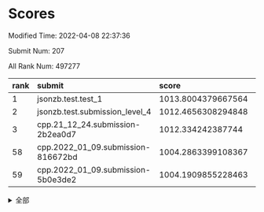 # Scores

Modified Time: 2022-04-08 22:37:36

Submit Num: 207

All Rank Num: 497277

| rank |               submit               |       score        |       sigma        | pk_num |
| :--- | :--------------------------------- | :----------------- | :----------------- | :----- |
| 1    | jsonzb.test.test_1                 | 1013.8004379667564 | 0.8663245851969671 | 9605   |
| 2    | jsonzb.test.submission_level_4     | 1012.4656308294848 | 0.7878955122062637 | 9609   |
| 3    | cpp.21_12_24.submission-2b2ea0d7   | 1012.334242387744  | 0.7997738972882092 | 9610   |
| 58   | cpp.2022_01_09.submission-816672bd | 1004.2863399108367 | 0.7123451091528658 | 9606   |
| 59   | cpp.2022_01_09.submission-5b0e3de2 | 1004.1909855228463 | 0.7179263722985596 | 9611   |


<details>
<summary>全部</summary>

| rank |                 submit                 |       score        |       sigma        | pk_num |
| :--- | :------------------------------------- | :----------------- | :----------------- | :----- |
| 1    | jsonzb.test.test_1                     | 1013.8004379667564 | 0.8663245851969671 | 9605   |
| 2    | jsonzb.test.submission_level_4         | 1012.4656308294848 | 0.7878955122062637 | 9609   |
| 3    | cpp.21_12_24.submission-2b2ea0d7       | 1012.334242387744  | 0.7997738972882092 | 9610   |
| 4    | gobigger.level_3.submission_level_3_27 | 1011.4405656498644 | 0.754567162507436  | 9613   |
| 5    | gobigger.level_3.submission_level_3_46 | 1011.4190079738617 | 0.7905696517240467 | 9608   |
| 6    | gobigger.level_3.submission_level_3_3  | 1011.2425450318658 | 0.7570415158008182 | 9608   |
| 7    | gobigger.level_3.submission_level_3_36 | 1011.1376036647026 | 0.7730239506039206 | 9607   |
| 8    | gobigger.level_3.submission_level_3_30 | 1010.8403344358064 | 0.7595830844944329 | 9606   |
| 9    | gobigger.level_3.submission_level_3_47 | 1010.810219405381  | 0.78713718343122   | 9608   |
| 10   | gobigger.level_3.submission_level_3_2  | 1010.5814033196233 | 0.7773491306360162 | 9611   |
| 11   | gobigger.level_3.submission_level_3_45 | 1010.4837505762742 | 0.761810107259913  | 9609   |
| 12   | gobigger.level_3.submission_level_3_28 | 1010.4744089213538 | 0.7611641980618663 | 9609   |
| 13   | gobigger.level_3.submission_level_3_42 | 1010.4425561467106 | 0.784100339503795  | 9615   |
| 14   | gobigger.level_3.submission_level_3_9  | 1010.4205880983159 | 0.7678713514960332 | 9609   |
| 15   | gobigger.level_3.submission_level_3_10 | 1010.2939350207532 | 0.7545494572673663 | 9607   |
| 16   | gobigger.level_3.submission_level_3_37 | 1010.2742313629226 | 0.7619921943731803 | 9614   |
| 17   | gobigger.level_3.submission_level_3_15 | 1010.2073282667384 | 0.8024537283237251 | 9609   |
| 18   | gobigger.level_3.submission_level_3_33 | 1010.1832299042798 | 0.776331830217733  | 9608   |
| 19   | gobigger.level_3.submission_level_3_19 | 1010.1753493409824 | 0.7637492222499213 | 9608   |
| 20   | gobigger.level_3.submission_level_3_44 | 1010.1477514435146 | 0.7758162315268257 | 9614   |
| 21   | gobigger.level_3.submission_level_3_12 | 1010.0818866193083 | 0.7651281300001248 | 9605   |
| 22   | gobigger.level_3.submission_level_3_23 | 1010.0813674895996 | 0.7646332981750193 | 9610   |
| 23   | gobigger.level_3.submission_level_3_5  | 1010.0365786277471 | 0.7513831956575043 | 9602   |
| 24   | gobigger.level_3.submission_level_3_32 | 1010.019184237159  | 0.7653955838598332 | 9612   |
| 25   | gobigger.level_3.submission_level_3_29 | 1009.9982339028256 | 0.7621906906922986 | 9613   |
| 26   | gobigger.level_3.submission_level_3_49 | 1009.9963972763306 | 0.755315162178527  | 9614   |
| 27   | gobigger.level_3.submission_level_3_40 | 1009.9752560453229 | 0.7653995009820364 | 9611   |
| 28   | gobigger.level_3.submission_level_3_22 | 1009.9581292301126 | 0.7523140127323642 | 9601   |
| 29   | gobigger.level_3.submission_level_3_26 | 1009.880345702481  | 0.7737461785167863 | 9613   |
| 30   | gobigger.level_3.submission_level_3_41 | 1009.8484651440704 | 0.7477131750043448 | 9609   |
| 31   | gobigger.level_3.submission_level_3_43 | 1009.7872769860456 | 0.7546332994021889 | 9612   |
| 32   | gobigger.level_3.submission_level_3_16 | 1009.7838544636571 | 0.7554829564354398 | 9610   |
| 33   | gobigger.level_3.submission_level_3_34 | 1009.7410337505692 | 0.7535623768482448 | 9610   |
| 34   | gobigger.level_3.submission_level_3_1  | 1009.6853525641426 | 0.7783347913224976 | 9614   |
| 35   | gobigger.level_3.submission_level_3_11 | 1009.6835161502713 | 0.7615106232055306 | 9610   |
| 36   | gobigger.level_3.submission_level_3_24 | 1009.682487733257  | 0.7512785236213756 | 9606   |
| 37   | gobigger.level_3.submission_level_3_13 | 1009.6586071919008 | 0.764939247306784  | 9607   |
| 38   | gobigger.level_3.submission_level_3_7  | 1009.5316098654497 | 0.7737850868742309 | 9610   |
| 39   | gobigger.level_3.submission_level_3_35 | 1009.5092260864229 | 0.745605849679401  | 9603   |
| 40   | gobigger.level_3.submission_level_3_4  | 1009.3055160351847 | 0.7584389122864992 | 9613   |
| 41   | gobigger.level_3.submission_level_3_8  | 1009.301604603251  | 0.752628412820548  | 9615   |
| 42   | gobigger.level_3.submission_level_3_38 | 1009.2336914840536 | 0.7698953554099556 | 9613   |
| 43   | gobigger.level_3.submission_level_3_48 | 1009.1990956475404 | 0.7452121838270712 | 9609   |
| 44   | gobigger.level_3.submission_level_3_14 | 1009.1654302590171 | 0.7379451021642544 | 9607   |
| 45   | gobigger.level_3.submission_level_3_25 | 1008.9874761961908 | 0.760594299474811  | 9612   |
| 46   | gobigger.level_3.submission_level_3_18 | 1008.9491600018158 | 0.7690602282992361 | 9608   |
| 47   | gobigger.level_3.submission_level_3_6  | 1008.9011831268439 | 0.7578818049501571 | 9610   |
| 48   | gobigger.level_3.submission_level_3_0  | 1008.8543299829086 | 0.7497337706596782 | 9609   |
| 49   | gobigger.level_3.submission_level_3_21 | 1008.7258132257275 | 0.7326498875212654 | 9614   |
| 50   | gobigger.level_3.submission_level_3_20 | 1008.7221078535433 | 0.7323377801718127 | 9606   |
| 51   | gobigger.level_3.submission_level_3_31 | 1008.5994794094759 | 0.7859756757388088 | 9613   |
| 52   | gobigger.level_3.submission_level_3_39 | 1008.5186673103549 | 0.7413034246875649 | 9609   |
| 53   | gobigger.level_3.submission_level_3_17 | 1008.4015053293119 | 0.7352504649169864 | 9608   |
| 54   | gobigger.level_1.submission_level_1_22 | 1004.8324745115237 | 0.7289341888356142 | 9609   |
| 55   | gobigger.level_1.submission_level_1_17 | 1004.7383646634022 | 0.7158122204296863 | 9607   |
| 56   | gobigger.level_1.submission_level_1_15 | 1004.4138024475691 | 0.7120730002436874 | 9609   |
| 57   | gobigger.level_1.submission_level_1_40 | 1004.2865143126805 | 0.7150376876783557 | 9607   |
| 58   | cpp.2022_01_09.submission-816672bd     | 1004.2863399108367 | 0.7123451091528658 | 9606   |
| 59   | cpp.2022_01_09.submission-5b0e3de2     | 1004.1909855228463 | 0.7179263722985596 | 9611   |
| 60   | gobigger.level_1.submission_level_1_10 | 1004.1383432839197 | 0.714083171792397  | 9609   |
| 61   | gobigger.level_1.submission_level_1_45 | 1004.1048675643302 | 0.7174465300455454 | 9610   |
| 62   | gobigger.level_1.submission_level_1_47 | 1004.0728726324918 | 0.7328104740873572 | 9610   |
| 63   | gobigger.level_1.submission_level_1_2  | 1003.9550107241041 | 0.7344632122244135 | 9607   |
| 64   | gobigger.level_1.submission_level_1_11 | 1003.8764741224757 | 0.698906299763477  | 9610   |
| 65   | gobigger.level_1.submission_level_1_37 | 1003.7965047623761 | 0.7158452158213431 | 9608   |
| 66   | gobigger.level_1.submission_level_1_30 | 1003.7665926987464 | 0.7203217296806541 | 9613   |
| 67   | gobigger.level_1.submission_level_1_29 | 1003.7259071183139 | 0.7233532620013432 | 9614   |
| 68   | gobigger.level_1.submission_level_1_7  | 1003.6671325389354 | 0.7205967740145118 | 9611   |
| 69   | gobigger.level_1.submission_level_1_33 | 1003.6562119391383 | 0.7162014290183057 | 9602   |
| 70   | gobigger.level_1.submission_level_1_23 | 1003.6346215623997 | 0.7233099038807241 | 9608   |
| 71   | gobigger.level_1.submission_level_1_32 | 1003.6302482835645 | 0.7233881784021353 | 9608   |
| 72   | gobigger.level_1.submission_level_1_28 | 1003.5442689317993 | 0.7109738008414096 | 9613   |
| 73   | gobigger.level_1.submission_level_1_12 | 1003.5101970326094 | 0.7159628646528384 | 9609   |
| 74   | gobigger.level_1.submission_level_1_49 | 1003.4320956345288 | 0.7079662500086726 | 9602   |
| 75   | gobigger.level_1.submission_level_1_20 | 1003.4070863744969 | 0.7346586879795048 | 9608   |
| 76   | gobigger.level_1.submission_level_1_35 | 1003.3547896294623 | 0.7264891189675114 | 9614   |
| 77   | gobigger.level_1.submission_level_1_9  | 1003.3405448340092 | 0.7103774852866647 | 9606   |
| 78   | gobigger.level_1.submission_level_1_34 | 1003.3391993715549 | 0.7077827243938207 | 9613   |
| 79   | gobigger.level_1.submission_level_1_31 | 1003.3102495760838 | 0.7127784148577816 | 9607   |
| 80   | gobigger.level_1.submission_level_1_42 | 1003.2362982270402 | 0.7076045982073014 | 9607   |
| 81   | gobigger.level_1.submission_level_1_4  | 1003.2326519431409 | 0.7248415308938306 | 9610   |
| 82   | gobigger.level_1.submission_level_1_18 | 1003.2011332607997 | 0.7156434688057385 | 9606   |
| 83   | gobigger.level_1.submission_level_1_43 | 1003.1867126990483 | 0.7007914765653567 | 9610   |
| 84   | gobigger.level_1.submission_level_1_46 | 1003.1778862104495 | 0.7087178332762154 | 9609   |
| 85   | gobigger.level_1.submission_level_1_0  | 1003.1641195722034 | 0.7136769944866912 | 9608   |
| 86   | gobigger.level_1.submission_level_1_38 | 1003.1467165147187 | 0.7205618012113202 | 9610   |
| 87   | gobigger.level_1.submission_level_1_41 | 1003.126366413192  | 0.7106456540654879 | 9609   |
| 88   | gobigger.level_1.submission_level_1_6  | 1003.0549527617966 | 0.7062246141595678 | 9611   |
| 89   | gobigger.level_1.submission_level_1_39 | 1003.0240331036806 | 0.7028367005375237 | 9609   |
| 90   | gobigger.level_1.submission_level_1_26 | 1002.9541240991335 | 0.7109452408632518 | 9619   |
| 91   | gobigger.level_1.submission_level_1_5  | 1002.9452176829955 | 0.7171921832989914 | 9613   |
| 92   | gobigger.level_1.submission_level_1_14 | 1002.903223307709  | 0.7098754193912019 | 9610   |
| 93   | gobigger.level_1.submission_level_1_8  | 1002.8818422746865 | 0.7064930441506877 | 9604   |
| 94   | gobigger.level_1.submission_level_1_19 | 1002.8656060898304 | 0.7133444154980948 | 9610   |
| 95   | gobigger.level_1.submission_level_1_25 | 1002.8365117350053 | 0.7107282523508915 | 9607   |
| 96   | gobigger.level_1.submission_level_1_3  | 1002.825369485019  | 0.7044837465007987 | 9608   |
| 97   | gobigger.level_1.submission_level_1_48 | 1002.7795229778229 | 0.7151629156751769 | 9611   |
| 98   | gobigger.level_1.submission_level_1_16 | 1002.7525859047713 | 0.7123271918367504 | 9609   |
| 99   | gobigger.level_1.submission_level_1_1  | 1002.6180454032822 | 0.71168339476883   | 9610   |
| 100  | gobigger.level_1.submission_level_1_44 | 1002.521594357505  | 0.7131321701670622 | 9605   |
| 101  | gobigger.level_1.submission_level_1_21 | 1002.3210324371631 | 0.700437851984502  | 9608   |
| 102  | gobigger.level_1.submission_level_1_13 | 1002.2229731541012 | 0.7067944572058025 | 9611   |
| 103  | gobigger.level_1.submission_level_1_27 | 1002.0765083651361 | 0.7161747691034929 | 9611   |
| 104  | gobigger.level_1.submission_level_1_36 | 1001.9713677706309 | 0.7137789649516143 | 9607   |
| 105  | gobigger.level_1.submission_level_1_24 | 1001.3509816647257 | 0.7071005289890111 | 9599   |
| 106  | gobigger.random.submission_random_26   | 997.3369656169554  | 0.6958885714078598 | 9611   |
| 107  | gobigger.random.submission_random_10   | 997.2412003213095  | 0.7042988877732459 | 9616   |
| 108  | gobigger.random.submission_random_35   | 997.1632633251432  | 0.7045518149944252 | 9604   |
| 109  | gobigger.random.submission_random_25   | 997.0691782771072  | 0.7005181001390126 | 9611   |
| 110  | gobigger.random.submission_random_13   | 996.9174720672789  | 0.7134916862491528 | 9605   |
| 111  | gobigger.random.submission_random_17   | 996.9148798301809  | 0.7040237160301192 | 9611   |
| 112  | gobigger.random.submission_random_23   | 996.731152974858   | 0.7038670322791094 | 9611   |
| 113  | gobigger.random.submission_random_4    | 996.6828733492396  | 0.7105672283486545 | 9607   |
| 114  | gobigger.random.submission_random_41   | 996.6518203518344  | 0.7022926415603322 | 9607   |
| 115  | gobigger.random.submission_random_46   | 996.6063840976733  | 0.7025281994714949 | 9609   |
| 116  | gobigger.random.submission_random_15   | 996.5336056353699  | 0.7038383816661535 | 9613   |
| 117  | gobigger.random.submission_random_32   | 996.4728152445783  | 0.701145495542471  | 9611   |
| 118  | gobigger.random.submission_random_34   | 996.4623036081989  | 0.7056979446747796 | 9613   |
| 119  | gobigger.random.submission_random_16   | 996.4418492533766  | 0.7113395114279484 | 9611   |
| 120  | gobigger.random.submission_random_42   | 996.4311423608567  | 0.7095087923708877 | 9607   |
| 121  | gobigger.random.submission_random_1    | 996.3502535640089  | 0.7046102499827277 | 9614   |
| 122  | gobigger.random.submission_random_28   | 996.3198848090806  | 0.7124319208087263 | 9605   |
| 123  | gobigger.random.submission_random_31   | 996.302632648714   | 0.7357138246452365 | 9610   |
| 124  | gobigger.random.submission_random_20   | 996.2512720736976  | 0.7167182535842063 | 9611   |
| 125  | gobigger.random.submission_random_8    | 996.2359989681361  | 0.7151517864942559 | 9607   |
| 126  | gobigger.random.submission_random_43   | 996.1718128208313  | 0.7118252799821472 | 9607   |
| 127  | gobigger.random.submission_random_44   | 996.1518437378867  | 0.7047036643358096 | 9608   |
| 128  | gobigger.random.submission_random_49   | 996.1161932610077  | 0.7110903541645952 | 9612   |
| 129  | gobigger.random.submission_random_47   | 996.1015354154666  | 0.7062907799297478 | 9612   |
| 130  | gobigger.random.submission_random_22   | 996.0771276235037  | 0.7176141810948753 | 9609   |
| 131  | gobigger.random.submission_random_11   | 996.0657521866634  | 0.7168143479490495 | 9612   |
| 132  | gobigger.random.submission_random_18   | 996.0528490055358  | 0.7127926699326557 | 9606   |
| 133  | gobigger.random.submission_random_39   | 996.0473310338007  | 0.706248569361898  | 9608   |
| 134  | gobigger.random.submission_random_5    | 996.0030544663491  | 0.7017498789593672 | 9611   |
| 135  | gobigger.random.submission_random_7    | 995.9468476036293  | 0.7204655566950247 | 9605   |
| 136  | gobigger.random.submission_random_37   | 995.9354023402321  | 0.7247064879563409 | 9616   |
| 137  | gobigger.random.submission_random_9    | 995.9039689375575  | 0.7095161933228139 | 9610   |
| 138  | gobigger.random.submission_random_3    | 995.8814774720234  | 0.7272187099301826 | 9611   |
| 139  | gobigger.random.submission_random_14   | 995.768946908895   | 0.7135405993575211 | 9609   |
| 140  | gobigger.random.submission_random_19   | 995.73647458736    | 0.706066670779567  | 9606   |
| 141  | gobigger.random.submission_random_40   | 995.7140382650167  | 0.717305044080547  | 9610   |
| 142  | gobigger.random.submission_random_6    | 995.7058811213124  | 0.6911071576559593 | 9611   |
| 143  | gobigger.random.submission_random_36   | 995.61315923386    | 0.704107029208453  | 9604   |
| 144  | gobigger.random.submission_random_29   | 995.6013467851479  | 0.7036481784383973 | 9610   |
| 145  | gobigger.random.submission_random_45   | 995.5331442866715  | 0.71138319648717   | 9606   |
| 146  | gobigger.random.submission_random_2    | 995.5217919213836  | 0.715668266741206  | 9603   |
| 147  | gobigger.random.submission_random_0    | 995.4308099038993  | 0.7043102601395871 | 9609   |
| 148  | gobigger.random.submission_random_21   | 995.4081916280772  | 0.7016951354511042 | 9613   |
| 149  | gobigger.random.submission_random_12   | 995.371338325444   | 0.7147108702995224 | 9609   |
| 150  | gobigger.random.submission_random_30   | 995.176763352404   | 0.7139875863172628 | 9609   |
| 151  | gobigger.random.submission_random_48   | 995.0598147046383  | 0.7177819687027359 | 9612   |
| 152  | gobigger.random.submission_random_27   | 995.0147458148753  | 0.7097920803770915 | 9608   |
| 153  | gobigger.random.submission_random_24   | 994.7802742004272  | 0.706991384663286  | 9609   |
| 154  | gobigger.random.submission_random_38   | 994.7173573722392  | 0.7215237002837326 | 9611   |
| 155  | gobigger.random.submission_random_33   | 994.5292407037272  | 0.7165868837172538 | 9611   |
| 156  | gobigger.level_2.submission_level_2_20 | 994.4842093436384  | 0.7314746381425549 | 9608   |
| 157  | gobigger.level_2.submission_level_2_3  | 994.0232730175406  | 0.7351438442084565 | 9612   |
| 158  | gobigger.level_2.submission_level_2_18 | 993.6794724161032  | 0.7543803634153292 | 9606   |
| 159  | gobigger.level_2.submission_level_2_15 | 993.540055580752   | 0.7312001817728374 | 9610   |
| 160  | gobigger.level_2.submission_level_2_24 | 993.5285292281055  | 0.7382454339225406 | 9611   |
| 161  | gobigger.level_2.submission_level_2_31 | 993.4822195590189  | 0.7544127409159918 | 9609   |
| 162  | gobigger.level_2.submission_level_2_19 | 993.433477382655   | 0.7418885870764643 | 9605   |
| 163  | gobigger.level_2.submission_level_2_42 | 993.2575653450325  | 0.7508950596612969 | 9611   |
| 164  | gobigger.level_2.submission_level_2_37 | 993.2333171427109  | 0.7657287897226379 | 9603   |
| 165  | gobigger.level_2.submission_level_2_4  | 993.2065690829251  | 0.7297280217822204 | 9609   |
| 166  | gobigger.level_2.submission_level_2_44 | 993.1950569855461  | 0.7308989287358832 | 9611   |
| 167  | gobigger.level_2.submission_level_2_29 | 993.1645564472756  | 0.743928503446485  | 9602   |
| 168  | gobigger.level_2.submission_level_2_6  | 993.0807518104302  | 0.7492190326613684 | 9605   |
| 169  | gobigger.level_2.submission_level_2_12 | 993.0337020971309  | 0.7494954927393628 | 9613   |
| 170  | gobigger.level_2.submission_level_2_1  | 993.0288453978692  | 0.7331973263060716 | 9610   |
| 171  | gobigger.level_2.submission_level_2_21 | 992.9549145677261  | 0.7346234859008194 | 9608   |
| 172  | gobigger.level_2.submission_level_2_32 | 992.9230115619528  | 0.7514109841814955 | 9611   |
| 173  | gobigger.level_2.submission_level_2_33 | 992.9070284468119  | 0.7322181001180136 | 9613   |
| 174  | gobigger.level_2.submission_level_2_23 | 992.884716084724   | 0.7701951097746143 | 9611   |
| 175  | gobigger.level_2.submission_level_2_16 | 992.8564456497444  | 0.7369539945175853 | 9608   |
| 176  | gobigger.level_2.submission_level_2_0  | 992.7149243478276  | 0.7436490666302746 | 9604   |
| 177  | gobigger.level_2.submission_level_2_43 | 992.6592157662792  | 0.7481269227379298 | 9610   |
| 178  | gobigger.level_2.submission_level_2_47 | 992.6415056560605  | 0.7422945023375519 | 9611   |
| 179  | gobigger.level_2.submission_level_2_7  | 992.5552531894963  | 0.7365053235017931 | 9611   |
| 180  | gobigger.level_2.submission_level_2_13 | 992.5143896811126  | 0.7333317685541907 | 9606   |
| 181  | gobigger.level_2.submission_level_2_10 | 992.2869131423497  | 0.7275493768454844 | 9613   |
| 182  | gobigger.level_2.submission_level_2_17 | 992.158697286406   | 0.739051279569483  | 9607   |
| 183  | gobigger.level_2.submission_level_2_27 | 992.1558649761567  | 0.7409626396816132 | 9611   |
| 184  | gobigger.level_2.submission_level_2_35 | 992.1075777117383  | 0.7401746438465399 | 9611   |
| 185  | gobigger.level_2.submission_level_2_48 | 991.8794407867726  | 0.7681114750043636 | 9608   |
| 186  | gobigger.level_2.submission_level_2_9  | 991.8743567968468  | 0.7488834881100221 | 9609   |
| 187  | gobigger.level_2.submission_level_2_14 | 991.8587242133827  | 0.7422632892766193 | 9605   |
| 188  | gobigger.level_2.submission_level_2_11 | 991.8429148015456  | 0.7363811299443936 | 9610   |
| 189  | gobigger.level_2.submission_level_2_8  | 991.8204749249746  | 0.7439395493213857 | 9612   |
| 190  | gobigger.level_2.submission_level_2_5  | 991.771259438826   | 0.7527459857438963 | 9609   |
| 191  | gobigger.level_2.submission_level_2_22 | 991.7455234492112  | 0.7600288722864494 | 9605   |
| 192  | gobigger.level_2.submission_level_2_36 | 991.6066817672121  | 0.7401509938381347 | 9606   |
| 193  | gobigger.level_2.submission_level_2_39 | 991.5973335677722  | 0.7488235856685619 | 9605   |
| 194  | gobigger.level_2.submission_level_2_40 | 991.5909952776183  | 0.7568259162595007 | 9612   |
| 195  | gobigger.level_2.submission_level_2_26 | 991.4245294497978  | 0.7439720158402918 | 9611   |
| 196  | gobigger.level_2.submission_level_2_41 | 991.3687016050434  | 0.7549681491359335 | 9612   |
| 197  | gobigger.level_2.submission_level_2_46 | 991.265357991604   | 0.7628290512577864 | 9608   |
| 198  | gobigger.level_2.submission_level_2_49 | 991.2562027782541  | 0.7522059465341928 | 9610   |
| 199  | gobigger.level_2.submission_level_2_2  | 991.1599122657562  | 0.7507475411548105 | 9607   |
| 200  | gobigger.level_2.submission_level_2_30 | 991.1429610526852  | 0.764826382156441  | 9612   |
| 201  | gobigger.level_2.submission_level_2_45 | 991.117039739519   | 0.7472036240475824 | 9609   |
| 202  | gobigger.level_2.submission_level_2_38 | 991.1072014209277  | 0.7724014171742101 | 9610   |
| 203  | gobigger.level_2.submission_level_2_25 | 991.0974381045     | 0.7398561919153409 | 9608   |
| 204  | gobigger.level_2.submission_level_2_34 | 991.0354671082737  | 0.7399451877456317 | 9611   |
| 205  | gobigger.level_2.submission_level_2_28 | 990.0333402742438  | 0.7693636649800984 | 9611   |
| 206  | gobigger.none.submission_none_0        | 976.5555467851362  | 1.4037788582270827 | 9612   |
| 207  | gobigger.none.submission_none_1        | 976.2715205707098  | 1.3953624722248024 | 9611   |

</details>